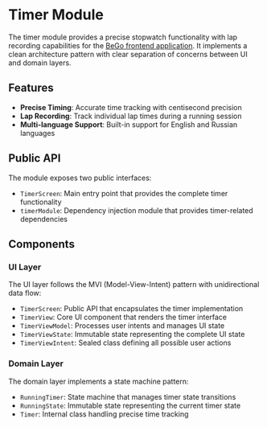 # Timer Module

The timer module provides a precise stopwatch functionality with lap recording capabilities for the [BeGo frontend application](../../README.md). It implements a clean architecture pattern with clear separation of concerns between UI and domain layers.

## Features

- **Precise Timing**: Accurate time tracking with centisecond precision
- **Lap Recording**: Track individual lap times during a running session
- **Multi-language Support**: Built-in support for English and Russian languages

## Public API

The module exposes two public interfaces:
- `TimerScreen`: Main entry point that provides the complete timer functionality
- `timerModule`: Dependency injection module that provides timer-related dependencies

## Components

### UI Layer
The UI layer follows the MVI (Model-View-Intent) pattern with unidirectional data flow:
- `TimerScreen`: Public API that encapsulates the timer implementation
- `TimerView`: Core UI component that renders the timer interface
- `TimerViewModel`: Processes user intents and manages UI state
- `TimerViewState`: Immutable state representing the complete UI state
- `TimerViewIntent`: Sealed class defining all possible user actions

### Domain Layer
The domain layer implements a state machine pattern:
- `RunningTimer`: State machine that manages timer state transitions
- `RunningState`: Immutable state representing the current timer state
- `Timer`: Internal class handling precise time tracking
